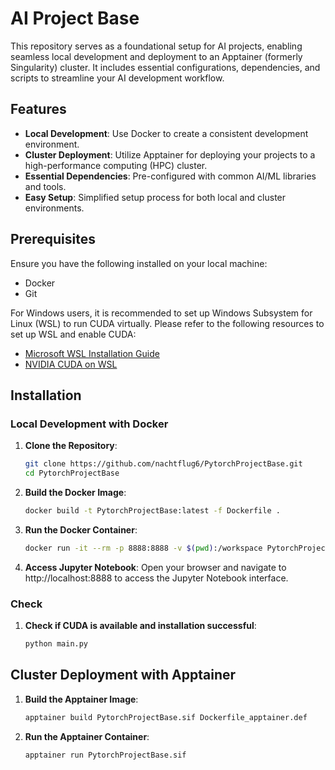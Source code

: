 # AI Project Base

This repository serves as a foundational setup for AI projects, enabling seamless local development and deployment to an Apptainer (formerly Singularity) cluster. It includes essential configurations, dependencies, and scripts to streamline your AI development workflow.

## Features

- **Local Development**: Use Docker to create a consistent development environment.
- **Cluster Deployment**: Utilize Apptainer for deploying your projects to a high-performance computing (HPC) cluster.
- **Essential Dependencies**: Pre-configured with common AI/ML libraries and tools.
- **Easy Setup**: Simplified setup process for both local and cluster environments.

## Prerequisites

Ensure you have the following installed on your local machine:

- Docker
- Git

For Windows users, it is recommended to set up Windows Subsystem for Linux (WSL) to run CUDA virtually. Please refer to the following resources to set up WSL and enable CUDA:

- [Microsoft WSL Installation Guide](https://docs.microsoft.com/en-us/windows/wsl/install)
- [NVIDIA CUDA on WSL](https://docs.nvidia.com/cuda/wsl-user-guide/index.html)

## Installation

### Local Development with Docker

1. **Clone the Repository**:
   ```bash
   git clone https://github.com/nachtflug6/PytorchProjectBase.git
   cd PytorchProjectBase

2. **Build the Docker Image**:
    ```bash
    docker build -t PytorchProjectBase:latest -f Dockerfile .

3. **Run the Docker Container**:
    ```bash
    docker run -it --rm -p 8888:8888 -v $(pwd):/workspace PytorchProjectBase:latest

4. **Access Jupyter Notebook**:
    Open your browser and navigate to http://localhost:8888 to access the Jupyter Notebook interface.

### Check

1. **Check if CUDA is available and installation successful**:
    ```bash
    python main.py

## Cluster Deployment with Apptainer

1. **Build the Apptainer Image**:
    ```bash
    apptainer build PytorchProjectBase.sif Dockerfile_apptainer.def

2. **Run the Apptainer Container**:
    ```bash
    apptainer run PytorchProjectBase.sif

